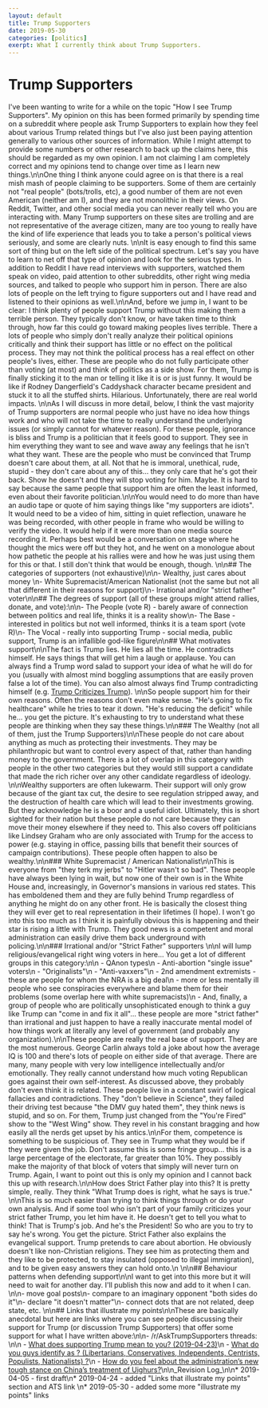 ```yaml
---
layout: default
title: Trump Supporters 
date: 2019-05-30
categories: [politics]
exerpt: What I currently think about Trump Supporters. 
---
```


# Trump Supporters

I've been wanting to write for a while on the topic \"How I see Trump Supporters\". My opinion on this has been formed primarily by spending time on a subreddit where people ask Trump Supporters to explain how they feel about various Trump related things but I've also just been paying attention generally to various other sources of information. While I might attempt to provide some numbers or other research to back up the claims here, this should be regarded as my own opinion. I am not claiming I am completely correct and my opinions tend to change over time as I learn new things.\n\nOne thing I think anyone could agree on is that there is a real mish mash of people claiming to be supporters. Some of them are certainly not \"real people\" (bots/trolls, etc), a good number of them are not even American (neither am I), and they are not monolithic in their views. On Reddit, Twitter, and other social media you can never really tell who you are interacting with. Many Trump supporters on these sites are trolling and are not representative of the average citizen, many are too young to really have the kind of life experience that leads you to take a person's political views seriously, and some are clearly nuts. \n\nIt is easy enough to find this same sort of thing but on the left side of the political spectrum. Let's say you have to learn to net off that type of opinion and look for the serious types. In addition to Reddit I have read interviews with supporters, watched them speak on video, paid attention to other subreddits, other right wing media sources, and talked to people who support him in person. There are also lots of people on the left trying to figure supporters out and I have read and listened to their opinions as well.\n\nAnd, before we jump in, I want to be clear: I think plenty of people support Trump without this making them a terrible person. They typically don't know, or have taken time to think through, how far this could go toward making peoples lives terrible. There a lots of people who simply don't really analyze their political opinions critically and think their support has little or no effect on the political process. They may not think the political process has a real effect on other people's lives, either. These are people who do not fully participate other than voting (at most) and think of politics as a side show. For them, Trump is finally sticking it to the man or telling it like it is or is just funny. It would be like if Rodney Dangerfield's Caddyshack character became president and stuck it to all the stuffed shirts. Hilarious. Unfortunately, there are real world impacts. \n\nAs I will discuss in more detail, below, I think the vast majority of Trump supporters are normal people who just have no idea how things work and who will not take the time to really understand the underlying issues (or simply cannot for whatever reason). For these people, ignorance is bliss and Trump is a politician that it feels good to support. They see in him everything they want to see and wave away any feelings that he isn't what they want. These are the people who must be convinced that Trump doesn't care about them, at all. Not that he is immoral, unethical, rude, stupid - they don't care about any of this... they only care that he's got their back. Show he doesn't and they will stop voting for him. Maybe. It is hard to say because the same people that support him are often the least informed, even about their favorite politician.\n\nYou would need to do more than have an audio tape or quote of him saying things like \"my supporters are idiots\". It would need to be a video of him, sitting in quiet reflection, unaware he was being recorded, with other people in frame who would be willing to verify the video. It would help if it were more than one media source recording it. Perhaps best would be a conversation on stage where he thought the mics were off but they hot, and he went on a monologue about how pathetic the people at his rallies were and how he was just using them for this or that. I still don't think that would be enough, though. \n\n## The categories of supporters (not exhaustive)\n\n- Wealthy, just cares about money \n- White Supremacist/American Nationalist (not the same but not all that different in their reasons for support)\n- Irrational and/or \"strict father\" voter\n\n## The degrees of support (all of these groups might attend rallies, donate, and vote):\n\n- The People (vote R) - barely aware of connection between politics and real life, thinks it is a reality show\n- The Base - interested in politics but not well informed, thinks it is a team sport (vote R)\n- The Vocal - really into supporting Trump - social media, public support, Trump is an infallible god-like figure\n\n## What motivates support\n\nThe fact is Trump lies. He lies all the time. He contradicts himself. He says things that will get him a laugh or applause. You can always find a Trump word salad to support your idea of what he will do for you (usually with almost mind boggling assumptions that are easily proven false a lot of the time). You can also almost always find Trump contradicting himself (e.g. [Trump Criticizes Trump](https://www.reddit.com/r/TrumpCriticizesTrump/)). \n\nSo people support him for their own reasons. Often the reasons don't even make sense. \"He's going to fix healthcare\" while he tries to tear it down. \"He's reducing the deficit\" while he... you get the picture. It's exhausting to try to understand what these people are thinking when they say these things.\n\n### The Wealthy (not all of them, just the Trump Supporters)\n\nThese people do not care about anything as much as protecting their investments. They may be philanthropic but want to control every aspect of that, rather than handing money to the government. There is a lot of overlap in this category with people in the other two categories but they would still support a candidate that made the rich richer over any other candidate regardless of ideology.  \n\nWealthy supporters are often lukewarm. Their support will only grow because of the giant tax cut, the desire to see regulation stripped away, and the destruction of health care which will lead to their investments growing. But they acknowledge he is a boor and a useful idiot. Ultimately, this is short sighted for their nation but these people do not care because they can move their money elsewhere if they need to. This also covers off politicians like Lindsey Graham who are only associated with Trump for the access to power (e.g. staying in office, passing bills that benefit their sources of campaign contributions). These people often happen to also be wealthy.\n\n### White Supremacist / American Nationalist\n\nThis is everyone from \"they terk my jerbs\" to \"Hitler wasn't so bad\". These people have always been lying in wait, but now one of their own is in the White House and, increasingly, in Governor's mansions in various red states. This has emboldened them and they are fully behind Trump regardless of anything he might do on any other front. He is basically the closest thing they will ever get to real representation in their lifetimes (I hope). I won't go into this too much as I think it is painfully obvious this is happening and their star is rising a little with Trump. They good news is a competent and moral administration can easily drive them back underground with policing.\n\n### Irrational and/or \"Strict Father\" supporters \n\nI will lump religious/evangelical right wing voters in here... You get a lot of different groups in this category:\n\n  - QAnon types\n  - Anti-abortion \"single issue\" voters\n  - \"Originalists\"\n  - \"Anti-vaxxers\"\n  - 2nd amendment extremists - these are people for whom the NRA is a big deal\n  - more or less mentally ill people who see conspiracies everywhere and blame them for their problems (some overlap here with white supremacists)\n  - And, finally, a group of people who are politically unsophisticated enough to think a guy like Trump can \"come in and fix it all\"... these people are more \"strict father\" than irrational and just happen to have a really inaccurate mental model of how things work at literally any level of government (and probably any organization).\n\nThese people are really the real base of support. They are the most numerous. George Carlin always told a joke about how the average IQ is 100 and there's lots of people on either side of that average. There are many, many people with very low intelligence intellectually and/or emotionally. They really cannot understand how much voting Republican goes against their own self-interest. As discussed above, they probably don't even think it is related. These people live in a constant swirl of logical fallacies and contradictions. They \"don't believe in Science\", they failed their driving test because \"the DMV guy hated them\", they think news is stupid, and so on. For them, Trump just changed from the \"You're Fired\" show to the \"West Wing\" show. They revel in his constant bragging and how easily all the nerds get upset by his antics.\n\nFor them, competence is something to be suspicious of. They see in Trump what they would be if they were given the job. Don't assume this is some fringe group... this is a large percentage of the electorate, far greater than 10%. They possibly make the majority of that block of voters that simply will never turn on Trump. Again, I want to point out this is only my opinion and I cannot back this up with research.\n\nHow does Strict Father play into this? It is pretty simple, really. They think \"What Trump does is right, what he says is true.\" \n\nThis is so much easier than trying to think things through or do your own analysis. And if some tool who isn't part of your family criticizes your strict father Trump, you let him have it. He doesn't get to tell you what to think! That is Trump's job. And he's the President! So who are you to try to say he's wrong. You get the picture. Strict Father also explains the evangelical support. Trump pretends to care about abortion. He obviously doesn't like non-Christian religions. They see him as protecting them and they like to be protected, to stay insulated (opposed to illegal immigration), and to be given easy answers they can hold onto.\n \n\n## Behaviour patterns when defending support\n\nI want to get into this more but it will need to wait for another day. I'll publish this now and add to it when I can. \n\n- move goal posts\n- compare to an imaginary opponent \"both sides do it\"\n- declare \"it doesn't matter\"\n- connect dots that are not related, deep state, etc. \n\n## Links that illustrate my points\n\nThese are basically anecdotal but here are links where you can see people discussing their support for Trump (or discussion Trump Supporters) that offer some support for what I have written above:\n\n- /r/AskTrumpSupporters threads: \n\n    - [What does supporting Trump mean to you? (2019-04-23)](https://www.reddit.com/r/asktrumpsupporters/comments/bg6jjh/_/)\n    -  [What do you guys identify as ? (Libertarians, Conservatives, Independents, Centrists, Populists, Nationalists) ?](https://www.reddit.com/r/asktrumpsupporters/comments/baa7kd/_/ekbo79j?context=1000)\n    - [How do you feel about the administration’s new tough stance on China’s treatment of Uighurs?](https://www.reddit.com/r/AskTrumpSupporters/comments/bkmm3v/_/emiiz6i/?context=1000)\n\n_Revision Log_\n\n* 2019-04-05 - first draft\n* 2019-04-24 - added \"Links that illustrate my points\" section and ATS link \n* 2019-05-30 - added some more \"illustrate my points\" links
					